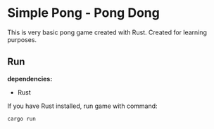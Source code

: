 # Simple Pong - Pong Dong

This is very basic pong game created with Rust. Created for learning purposes.

## Run

**dependencies:**

* Rust

If you have Rust installed, run game with command:

```cargo run```

